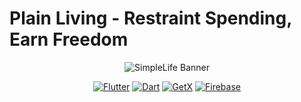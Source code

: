 # Plain Living - Restraint Spending, Earn Freedom

<div align="center">

![SimpleLife Banner](assets/images/otakuwrdd.png)

[![Flutter](https://img.shields.io/badge/Flutter-3.0+-02569B?style=for-the-badge&logo=flutter&logoColor=white)](https://flutter.dev/)
[![Dart](https://img.shields.io/badge/Dart-2.18+-0175C2?style=for-the-badge&logo=dart&logoColor=white)](https://dart.dev/)
[![GetX](https://img.shields.io/badge/GetX-State%20Management-4B4453?style=for-the-badge&logo=flutter&logoColor=white)](https://pub.dev/packages/get)
[![Firebase](https://img.shields.io/badge/Firebase-Backend-FFCA28?style=for-the-badge&logo=firebase&logoColor=black)](https://firebase.google.com/)

</div>
